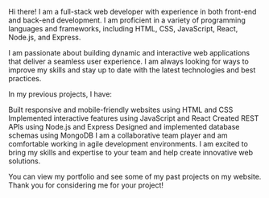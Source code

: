 Hi there! I am a full-stack web developer with experience in both front-end and back-end development. I am proficient in a variety of programming languages and frameworks, including HTML, CSS, JavaScript, React, Node.js, and Express.

I am passionate about building dynamic and interactive web applications that deliver a seamless user experience. I am always looking for ways to improve my skills and stay up to date with the latest technologies and best practices.

In my previous projects, I have:

Built responsive and mobile-friendly websites using HTML and CSS
Implemented interactive features using JavaScript and React
Created REST APIs using Node.js and Express
Designed and implemented database schemas using MongoDB
I am a collaborative team player and am comfortable working in agile development environments. I am excited to bring my skills and expertise to your team and help create innovative web solutions.

You can view my portfolio and see some of my past projects on my website. Thank you for considering me for your project!
